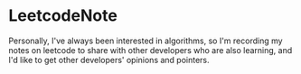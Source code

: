 # LeetcodeNote
Personally, I've always been interested in algorithms, so I'm recording my notes on leetcode to share with other developers who are also learning, and I'd like to get other developers' opinions and pointers.
